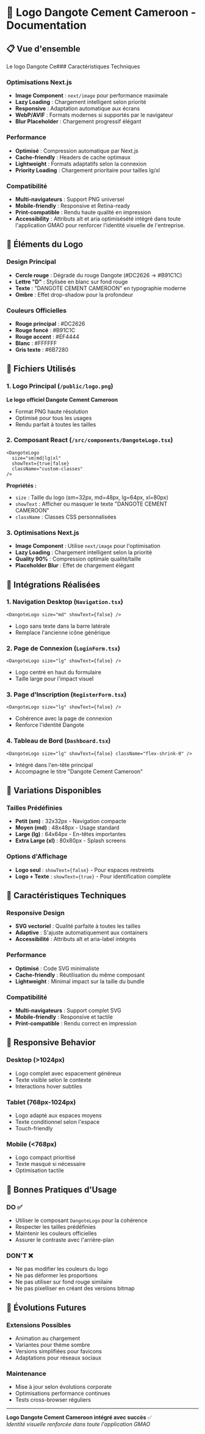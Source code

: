 # 🎨 Logo Dangote Cement Cameroon - Documentation

## 📋 Vue d'ensemble

Le logo Dangote Ce### Caractéristiques Techniques

### Optimisations Next.js
- **Image Component** : `next/image` pour performance maximale
- **Lazy Loading** : Chargement intelligent selon priorité
- **Responsive** : Adaptation automatique aux écrans
- **WebP/AVIF** : Formats modernes si supportés par le navigateur
- **Blur Placeholder** : Chargement progressif élégant

### Performance
- **Optimisé** : Compression automatique par Next.js
- **Cache-friendly** : Headers de cache optimaux
- **Lightweight** : Formats adaptatifs selon la connexion
- **Priority Loading** : Chargement prioritaire pour tailles lg/xl

### Compatibilité
- **Multi-navigateurs** : Support PNG universel
- **Mobile-friendly** : Responsive et Retina-ready
- **Print-compatible** : Rendu haute qualité en impression
- **Accessibility** : Attributs alt et aria optimisésété intégré dans toute l'application GMAO pour renforcer l'identité visuelle de l'entreprise.

## 🎯 Éléments du Logo

### Design Principal
- **Cercle rouge** : Dégradé du rouge Dangote (#DC2626 → #B91C1C)
- **Lettre "D"** : Stylisée en blanc sur fond rouge
- **Texte** : "DANGOTE CEMENT CAMEROON" en typographie moderne
- **Ombre** : Effet drop-shadow pour la profondeur

### Couleurs Officielles
- **Rouge principal** : #DC2626
- **Rouge foncé** : #B91C1C
- **Rouge accent** : #EF4444
- **Blanc** : #FFFFFF
- **Gris texte** : #6B7280

## 📁 Fichiers Utilisés

### 1. Logo Principal (`/public/logo.png`)
**Le logo officiel Dangote Cement Cameroon**
- Format PNG haute résolution
- Optimisé pour tous les usages
- Rendu parfait à toutes les tailles

### 2. Composant React (`/src/components/DangoteLogo.tsx`)
```tsx
<DangoteLogo 
  size="sm|md|lg|xl" 
  showText={true|false} 
  className="custom-classes" 
/>
```

**Propriétés :**
- `size` : Taille du logo (sm=32px, md=48px, lg=64px, xl=80px)
- `showText` : Afficher ou masquer le texte "DANGOTE CEMENT CAMEROON"
- `className` : Classes CSS personnalisées

### 3. Optimisations Next.js
- **Image Component** : Utilise `next/image` pour l'optimisation
- **Lazy Loading** : Chargement intelligent selon la priorité
- **Quality 90%** : Compression optimale qualité/taille
- **Placeholder Blur** : Effet de chargement élégant

## 🔧 Intégrations Réalisées

### 1. Navigation Desktop (`Navigation.tsx`)
```tsx
<DangoteLogo size="md" showText={false} />
```
- Logo sans texte dans la barre latérale
- Remplace l'ancienne icône générique

### 2. Page de Connexion (`LoginForm.tsx`)
```tsx
<DangoteLogo size="lg" showText={false} />
```
- Logo centré en haut du formulaire
- Taille large pour l'impact visuel

### 3. Page d'Inscription (`RegisterForm.tsx`)
```tsx
<DangoteLogo size="lg" showText={false} />
```
- Cohérence avec la page de connexion
- Renforce l'identité Dangote

### 4. Tableau de Bord (`Dashboard.tsx`)
```tsx
<DangoteLogo size="lg" showText={false} className="flex-shrink-0" />
```
- Intégré dans l'en-tête principal
- Accompagne le titre "Dangote Cement Cameroon"

## 🎨 Variations Disponibles

### Tailles Prédéfinies
- **Petit (sm)** : 32x32px - Navigation compacte
- **Moyen (md)** : 48x48px - Usage standard
- **Large (lg)** : 64x64px - En-têtes importantes
- **Extra Large (xl)** : 80x80px - Splash screens

### Options d'Affichage
- **Logo seul** : `showText={false}` - Pour espaces restreints
- **Logo + Texte** : `showText={true}` - Pour identification complète

## 🌟 Caractéristiques Techniques

### Responsive Design
- **SVG vectoriel** : Qualité parfaite à toutes les tailles
- **Adaptive** : S'ajuste automatiquement aux containers
- **Accessibilité** : Attributs alt et aria-label intégrés

### Performance
- **Optimisé** : Code SVG minimaliste
- **Cache-friendly** : Réutilisation du même composant
- **Lightweight** : Minimal impact sur la taille du bundle

### Compatibilité
- **Multi-navigateurs** : Support complet SVG
- **Mobile-friendly** : Responsive et tactile
- **Print-compatible** : Rendu correct en impression

## 📱 Responsive Behavior

### Desktop (>1024px)
- Logo complet avec espacement généreux
- Texte visible selon le contexte
- Interactions hover subtiles

### Tablet (768px-1024px)
- Logo adapté aux espaces moyens
- Texte conditionnel selon l'espace
- Touch-friendly

### Mobile (<768px)
- Logo compact prioritisé
- Texte masqué si nécessaire
- Optimisation tactile

## 🎯 Bonnes Pratiques d'Usage

### DO ✅
- Utiliser le composant `DangoteLogo` pour la cohérence
- Respecter les tailles prédéfinies
- Maintenir les couleurs officielles
- Assurer le contraste avec l'arrière-plan

### DON'T ❌
- Ne pas modifier les couleurs du logo
- Ne pas déformer les proportions
- Ne pas utiliser sur fond rouge similaire
- Ne pas pixelliser en créant des versions bitmap

## 🔄 Évolutions Futures

### Extensions Possibles
- Animation au chargement
- Variantes pour thème sombre
- Versions simplifiées pour favicons
- Adaptations pour réseaux sociaux

### Maintenance
- Mise à jour selon évolutions corporate
- Optimisations performance continues
- Tests cross-browser réguliers

---

**Logo Dangote Cement Cameroon intégré avec succès** ✅  
*Identité visuelle renforcée dans toute l'application GMAO*
